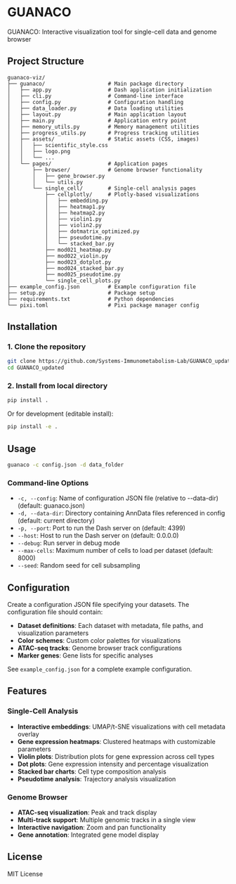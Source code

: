# GUANACO

GUANACO: Interactive visualization tool for single-cell data and genome browser

## Project Structure

```
guanaco-viz/
├── guanaco/                    # Main package directory
│   ├── app.py                  # Dash application initialization
│   ├── cli.py                  # Command-line interface
│   ├── config.py               # Configuration handling
│   ├── data_loader.py          # Data loading utilities
│   ├── layout.py               # Main application layout
│   ├── main.py                 # Application entry point
│   ├── memory_utils.py         # Memory management utilities
│   ├── progress_utils.py       # Progress tracking utilities
│   ├── assets/                 # Static assets (CSS, images)
│   │   ├── scientific_style.css
│   │   ├── logo.png
│   │   └── ...
│   └── pages/                  # Application pages
│       ├── browser/            # Genome browser functionality
│       │   ├── gene_browser.py
│       │   └── utils.py
│       └── single_cell/        # Single-cell analysis pages
│           ├── cellplotly/     # Plotly-based visualizations
│           │   ├── embedding.py
│           │   ├── heatmap1.py
│           │   ├── heatmap2.py
│           │   ├── violin1.py
│           │   ├── violin2.py
│           │   ├── dotmatrix_optimized.py
│           │   ├── pseudotime.py
│           │   └── stacked_bar.py
│           ├── mod021_heatmap.py
│           ├── mod022_violin.py
│           ├── mod023_dotplot.py
│           ├── mod024_stacked_bar.py
│           ├── mod025_pseudotime.py
│           └── single_cell_plots.py
├── example_config.json         # Example configuration file
├── setup.py                    # Package setup
├── requirements.txt            # Python dependencies
└── pixi.toml                   # Pixi package manager config
```

## Installation

### 1. Clone the repository
```bash
git clone https://github.com/Systems-Immunometabolism-Lab/GUANACO_updated
cd GUANACO_updated
```

### 2. Install from local directory
```bash
pip install .
```

Or for development (editable install):
```bash
pip install -e .
```

## Usage

```bash
guanaco -c config.json -d data_folder
```

### Command-line Options

- `-c, --config`: Name of configuration JSON file (relative to --data-dir) (default: guanaco.json)
- `-d, --data-dir`: Directory containing AnnData files referenced in config (default: current directory)
- `-p, --port`: Port to run the Dash server on (default: 4399)
- `--host`: Host to run the Dash server on (default: 0.0.0.0)
- `--debug`: Run server in debug mode
- `--max-cells`: Maximum number of cells to load per dataset (default: 8000)
- `--seed`: Random seed for cell subsampling

## Configuration

Create a configuration JSON file specifying your datasets. The configuration file should contain:

- **Dataset definitions**: Each dataset with metadata, file paths, and visualization parameters
- **Color schemes**: Custom color palettes for visualizations
- **ATAC-seq tracks**: Genome browser track configurations
- **Marker genes**: Gene lists for specific analyses

See `example_config.json` for a complete example configuration.

## Features

### Single-Cell Analysis
- **Interactive embeddings**: UMAP/t-SNE visualizations with cell metadata overlay
- **Gene expression heatmaps**: Clustered heatmaps with customizable parameters
- **Violin plots**: Distribution plots for gene expression across cell types
- **Dot plots**: Gene expression intensity and percentage visualization
- **Stacked bar charts**: Cell type composition analysis
- **Pseudotime analysis**: Trajectory analysis visualization

### Genome Browser
- **ATAC-seq visualization**: Peak and track display
- **Multi-track support**: Multiple genomic tracks in a single view
- **Interactive navigation**: Zoom and pan functionality
- **Gene annotation**: Integrated gene model display

## License

MIT License
